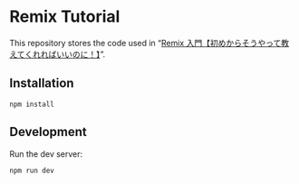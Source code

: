 # Remix Tutorial

This repository stores the code used in “[Remix 入門【初めからそうやって教えてくれればいいのに！】]()”.

## Installation

```shellscript
npm install
```

## Development

Run the dev server:

```shellscript
npm run dev
```
